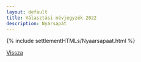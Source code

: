 ```yaml
---
layout: default
title: Választási névjegyzék 2022
description: Nyársapát
---
```


{% include settlementHTMLs/Nyaarsapaat.html %}

[Vissza](./)